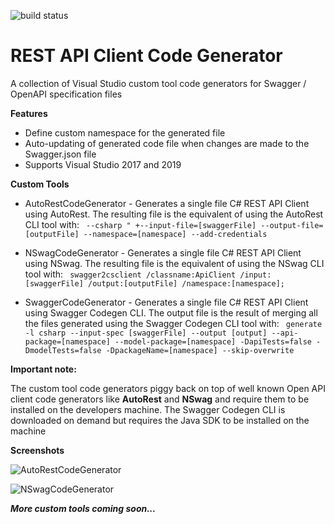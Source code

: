 ![build status](https://christianhelle.visualstudio.com/API%20Client%20Code%20Generator/_apis/build/status/CI%20Build)

# REST API Client Code Generator
A collection of Visual Studio custom tool code generators for Swagger / OpenAPI specification files

**Features**

- Define custom namespace for the generated file
- Auto-updating of generated code file when changes are made to the Swagger.json file
- Supports Visual Studio 2017 and 2019


**Custom Tools**

- AutoRestCodeGenerator - Generates a single file C# REST API Client using AutoRest. 
The resulting file is the equivalent of using the AutoRest CLI tool with:
` --csharp " +--input-file=[swaggerFile] --output-file=[outputFile] --namespace=[namespace] --add-credentials`

- NSwagCodeGenerator - Generates a single file C# REST API Client using NSwag.
The resulting file is the equivalent of using the NSwag CLI tool with:
` swagger2csclient /classname:ApiClient /input:[swaggerFile] /output:[outputFile] /namespace:[namespace];`

- SwaggerCodeGenerator - Generates a single file C# REST API Client using Swagger Codegen CLI.
The output file is the result of merging all the files generated using the Swagger Codegen CLI tool with:
` generate -l csharp --input-spec [swaggerFile] --output [output] --api-package=[namespace] --model-package=[namespace] -DapiTests=false -DmodelTests=false -DpackageName=[namespace] --skip-overwrite`


**Important note:**

The custom tool code generators piggy back on top of well known Open API client code generators like **AutoRest** and **NSwag** and require them to be installed on the developers machine. The Swagger Codegen CLI is downloaded on demand but requires the Java SDK to be installed on the machine


**Screenshots**

![AutoRestCodeGenerator](https://github.com/christianhelle/apiclientcodegen/raw/master/images/autorestcodegenerator-custom-tool.jpg)

![NSwagCodeGenerator](https://github.com/christianhelle/apiclientcodegen/raw/master/images/nswagcodegenerator-custom-tool.jpg)


***More custom tools coming soon...***
